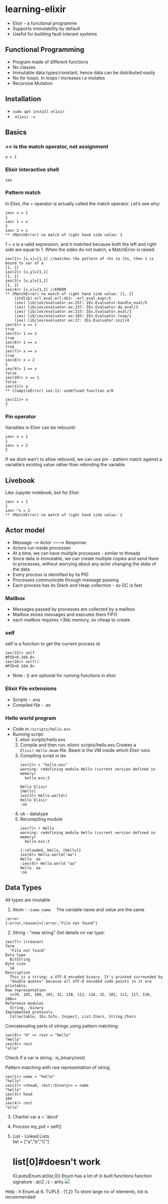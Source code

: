 # learning-elixir
* Elixir - a functional programme 
* Supports immutability by default
* Useful for building fault tolerant systems
  
## Functional Programming
* Program made of different functions
* No classes
* Immutable data types/constant, hence data can be distributed easily
* No for loops. In loops i increases i.e mutates
* Recursive Mutation  

## Installation
* `sudo apt install elixir`
* ` elixir -v`

## Basics
### == is the match operator, not assignment
`a = 1`

### Elixir interactive shell 
`iex`

### Pattern match
In Elixir, the = operator is actually called the match operator. Let’s see why:


```
iex> x = 1
1
iex> 1 = x
1
iex> 2 = x
** (MatchError) no match of right hand side value: 1
```
1 = x is a valid expression, and it matched because both the left and right side are equal to 1. When the sides do not match, a MatchError is raised.

```
iex(1)> [x,x]=[1,1] //matches the pattern of rhs to lhs, then 1 is bound to var of a
[1, 1]
iex(2)> [x,y]=[1,1]
[1, 1]
iex(3)> [x,y]=[1,2]
[1, 2]
iex(4)> [x,x]=[1,2] //ERROR  
** (MatchError) no match of right hand side value: [1, 2]
    (stdlib) erl_eval.erl:453: :erl_eval.expr/5
    (iex) lib/iex/evaluator.ex:257: IEx.Evaluator.handle_eval/5
    (iex) lib/iex/evaluator.ex:237: IEx.Evaluator.do_eval/3
    (iex) lib/iex/evaluator.ex:215: IEx.Evaluator.eval/3
    (iex) lib/iex/evaluator.ex:103: IEx.Evaluator.loop/1
    (iex) lib/iex/evaluator.ex:27: IEx.Evaluator.init/4
iex(4)> x == 1
true
iex(5)> 1 == 1
true
iex(6)> 1 == x
true
iex(7)> x == x
true
iex(8)> x = 2
2
iex(9)> 1 == x
false
iex(10)> x == 1
false
iex(11)> a
** (CompileError) iex:11: undefined function a/0

iex(11)> x
2
```
### Pin operator
Variables in Elixir can be rebound:
```
iex> x = 1
1
iex> x = 2
2
```
If we dont wan't to allow rebound, we can use pin - pattern match against a variable’s existing value rather than rebinding the variable
## Livebook
Like Jupyter notebook, but for Elixir
```
iex> x = 1
1
iex> ^x = 2
** (MatchError) no match of right hand side value: 2
```

## Actor model
* Message --> Actor ---> Response
* Actors run inside processes
* At a time, we can have multiple processes - similar to threads    
* Since data is immutable, we can create  multiple copies and send them to processes, without worrying about any actor changing the state of the data
* Every process is identified by its PID
* Processes communicate through message passing
*  Each process has its Stack and Heap collection - so GC is fast

### Mailbox
* Messages passed by processes are collected by a mailbox
* Mailbox stores messages and executes them FIFO
* each mailbox requires <3kb memory, so cheap to create
  
### self
self is a function to get the current process id
```
iex(15)> self
#PID<0.104.0>
iex(16)> self()
#PID<0.104.0>
```
* Note : () are optional for running functions in elixir

### Elixir File extensions
* Scripts - .exs
* Compiled file - .ex

### Hello world program
* Code in `/scripts/hello.exs`
* Running script: 
  1.  elixir scripts/hello.exs
  2.  Compile and then run:
       elixirc scripts/hello.exs
       Creates a `Elixir.Hello.beam` file. Beam is the VM inside which Elixir runs
  3. Compiling script in iex
        ```
        iex(2)> c "hello.exs"
        warning: redefining module Hello (current version defined in memory)
          hello.exs:3
        
        Hello Elixir
        [Hello]
        iex(3)> Hello.world()
        Hello Elixir
        :ok
        ```
    4. ok - datatype
    5. Recompiling module
        ```
        iex(7)> r Hello          
        warning: redefining module Hello (current version defined in memory)
          hello.exs:3
        
        {:reloaded, Hello, [Hello]}
        iex(8)> Hello.world("aa")
        Hello  aa
        :iex(9)> Hello.world "aa" 
        Hello  aa
        :ok
        ```
## Data Types
All types are imutable
1. Atom -  `:some_name  ` The variable name and value are the same
```
:error
{:error,reason}={:error,"File not found"}
```
2. String - "new string"
Get details on var type:
```
iex(7)> i(reason)
Term
  "File not found"
Data type
  BitString
Byte size
  14
Description
  This is a string: a UTF-8 encoded binary. It's printed surrounded by
  "double quotes" because all UTF-8 encoded code points in it are printable.
Raw representation
  <<70, 105, 108, 101, 32, 110, 111, 116, 32, 102, 111, 117, 110, 100>>
Reference modules
  String, :binary
Implemented protocols
  Collectable, IEx.Info, Inspect, List.Chars, String.Chars
```
Concatenating parts of strings using pattern matching:
```
iex(8)> "H" <> rest = "Hello"
"Hello"
iex(9)> rest                 
"ello"
```
Check if a var is string :
is_binary(rest)

Pattern matching with raw representation of string 
```
iex(1)> name = "hello"
"hello"
iex(2)> <<head, rest::binary>> = name
"hello"
iex(3)> head
104 
iex(4)> rest
"ello"
```
3. Charlist
var a = 'abcd'

4. Process
my_pid = self()

5. List - Linked Lists   
    list = ["a","b","C"]
    # list[0]#doesn't work
    IO.puts(Enum.at(list,0))
Enum has a lot of in built functions
function signature : at/2 
`/2` - arity
![](assets/2023-08-21-15-45-59.png)

Help : h Enum.at
6. TUPLE : {1,2}
To store large no of elements, list is recommended
